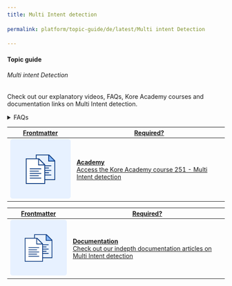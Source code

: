 ```yaml
---
title: Multi Intent detection

permalink: platform/topic-guide/de/latest/Multi intent Detection

---
```

#### Topic guide
###### Multi intent Detection

  Check out our explanatory videos, FAQs, Kore Academy courses and documentation links on Multi Intent detection.

<details>
  <summary>FAQs
  </summary>

  <a class="doc-link" target="_blank" href="https://developer.kore.ai/docs/bots/bot-intelligence/interruption-handling-context-switching-intents/">
 
  What are interruptions and how to manage them?

</a>

<a class="doc-link" target="_blank" href="https://developer.kore.ai/docs/bots/bot-intelligence/default-dialog/#Standard_Responses">
 
  How to customize Standard Responses?

</a>


<a class="doc-link" target="_blank" href="https://developer.kore.ai/docs/bots/bot-builder-tool/dialog-task/prompt-editor/">
 
  How to use prompt editor?

</a>

</details>


<a class="doc-link" target="_blank" href="https://academy.kore.ai/Public/?li=6EhKJWdAKi0K5buZqq3fow%3d%3d">
 

| Frontmatter | Required? |
|-------------|-------------|
| ![alt text](images/docIcon.svg "Title") | **Academy**  <br /> Access the Kore Academy course 251 - Multi Intent detection | 


</a>


<a class="doc-link" target="_blank" href="https://developer.kore.ai/docs/bots/bot-intelligence/multi-intent-detection/">
 

| Frontmatter | Required? |
|-------------|-------------|
| ![alt text](images/docIcon.svg "Title") | **Documentation**  <br /> Check out our indepth documentation articles on Multi Intent detection | 


</a>
